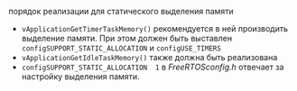 порядок реализации для статического выделения памяти
 - `vApplicationGetTimerTaskMemory()` рекомендуется в ней производить выделение памяти. При этом должен быть выставлен `configSUPPORT_STATIC_ALLOCATION` и `configUSE_TIMERS`
 - `vApplicationGetIdleTaskMemory()` также должна быть реализована
 - `configSUPPORT_STATIC_ALLOCATION  1` в *FreeRTOSconfig.h* отвечает за настройку выделения памяти.